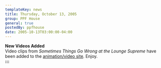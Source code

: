 ```yaml
---
templateKey: news
title: Thursday, October 13, 2005
group: PPF House
general: true
postedBy: ppfhouse
date: 2005-10-13T03:00:00-04:00
---
```

**New Videos Added**  
Video clips from *Sometimes Things Go Wrong at the Lounge Supreme* have been added to the [animation/video site](animation.php). Enjoy.  
**:::**